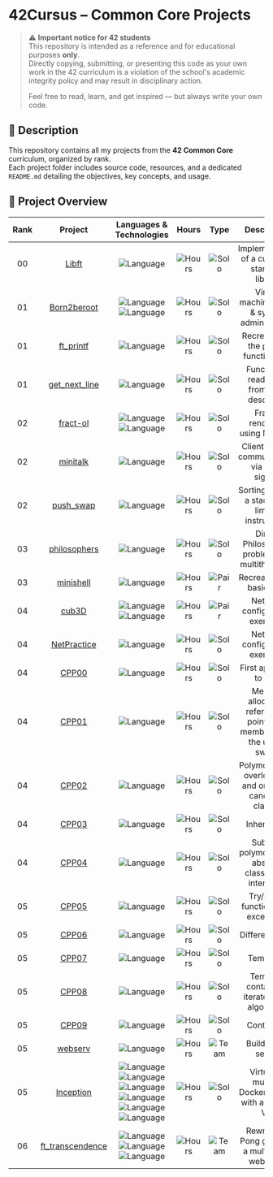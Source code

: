 # 42Cursus – Common Core Projects

> ⚠️ **Important notice for 42 students**  
> This repository is intended as a reference and for educational purposes **only**.  
> Directly copying, submitting, or presenting this code as your own work in the 42 curriculum is a violation of the school's academic integrity policy and may result in disciplinary action.  
>  
> Feel free to read, learn, and get inspired — but always write your own code.

## 📘 Description

This repository contains all my projects from the **42 Common Core** curriculum, organized by rank.  
Each project folder includes source code, resources, and a dedicated `README.md` detailing the objectives, key concepts, and usage.

## 📑 Project Overview

| Rank | Project | Languages & Technologies | Hours | Type | Description | Grade /100 |
|:------:|:---------:|:----------:|:-------:|:------:|:-------------:|:--------:|
| 00 | [Libft](./libft) | ![Language](https://img.shields.io/badge/C-00599C?logo=c&logoColor=white) | ![Hours](https://img.shields.io/badge/70h-A65B23) | ![Solo](https://img.shields.io/badge/Solo-gainsboro) | Implementation of a custom C standard library | ![Done](https://img.shields.io/badge/125-brightgreen) |
| 01 | [Born2beroot](./born2beroot) | ![Language](https://img.shields.io/badge/Debian-A81D33?logo=debian&logoColor=fff) ![Language](https://img.shields.io/badge/VirtualBox-2F61B4?logo=virtualbox&logoColor=fff) | ![Hours](https://img.shields.io/badge/40h-A65B23) | ![Solo](https://img.shields.io/badge/Solo-gainsboro) | Virtual machine setup & system administration | ![Done](https://img.shields.io/badge/100-brightgreen) |
| 01 | [ft_printf](./ft_printf) | ![Language](https://img.shields.io/badge/C-00599C?logo=c&logoColor=white) | ![Hours](https://img.shields.io/badge/70h-A65B23) | ![Solo](https://img.shields.io/badge/Solo-gainsboro) | Recreation of the `printf` function in C | ![Done](https://img.shields.io/badge/100-brightgreen) |
| 01 | [get_next_line](./get_next_line) | ![Language](https://img.shields.io/badge/C-00599C?logo=c&logoColor=white) | ![Hours](https://img.shields.io/badge/70h-A65B23) | ![Solo](https://img.shields.io/badge/Solo-gainsboro) | Function to read a line from a file descriptor | ![Done](https://img.shields.io/badge/100-brightgreen) |
| 02 | [fract-ol](./fract-ol) | ![Language](https://img.shields.io/badge/C-00599C?logo=c&logoColor=white) ![Language](https://img.shields.io/badge/MiniLibX-black?logo=42&logoColor=fff) | ![Hours](https://img.shields.io/badge/60h-A65B23) | ![Solo](https://img.shields.io/badge/Solo-gainsboro) | Fractal rendering using MiniLibX | ![Done](https://img.shields.io/badge/125-brightgreen) |
| 02 | [minitalk](./minitalk) | ![Language](https://img.shields.io/badge/C-00599C?logo=c&logoColor=white) | ![Hours](https://img.shields.io/badge/50h-A65B23) | ![Solo](https://img.shields.io/badge/Solo-gainsboro) | Client-server communication via UNIX signals | ![Done](https://img.shields.io/badge/125-brightgreen) |
| 02 | [push_swap](./push_swap) | ![Language](https://img.shields.io/badge/C-00599C?logo=c&logoColor=white) | ![Hours](https://img.shields.io/badge/60h-A65B23) | ![Solo](https://img.shields.io/badge/Solo-gainsboro) | Sorting data on a stack with limited instructions | ![Done](https://img.shields.io/badge/84-brightgreen) |
| 03 | [philosophers](./philosophers) | ![Language](https://img.shields.io/badge/C-00599C?logo=c&logoColor=white) | ![Hours](https://img.shields.io/badge/70h-A65B23) | ![Solo](https://img.shields.io/badge/Solo-gainsboro) | Dining Philosophers problem with multithreading | ![Done](https://img.shields.io/badge/100-brightgreen) |
| 03 | [minishell](./minishell) | ![Language](https://img.shields.io/badge/C-00599C?logo=c&logoColor=white) | ![Hours](https://img.shields.io/badge/210h-A65B23) | ![Pair](https://img.shields.io/badge/Pair-yellow) | Recreation of a basic shell | ![Done](https://img.shields.io/badge/123-brightgreen) |
| 04 | [cub3D](./cub3D) | ![Language](https://img.shields.io/badge/C-00599C?logo=c&logoColor=white) ![Language](https://img.shields.io/badge/MiniLibX-black?logo=42&logoColor=fff) | ![Hours](https://img.shields.io/badge/280h-A65B23) | ![Pair](https://img.shields.io/badge/Pair-yellow) | Network configuration exercises | ![Todo](https://img.shields.io/badge/Todo-red) |
| 04 | [NetPractice](./NetPractice) | ![Language](https://img.shields.io/badge/Network-darkgray?logo=onnx&logoColor=fff) | ![Hours](https://img.shields.io/badge/50h-A65B23) | ![Solo](https://img.shields.io/badge/Solo-gainsboro) | Network configuration exercises | ![Done](https://img.shields.io/badge/100-brightgreen) |
| 04 | [CPP00](./CPP00) | ![Language](https://img.shields.io/badge/C++-%2300599C.svg?logo=c%2B%2B&logoColor=white) | ![Hours](https://img.shields.io/badge/22h-A65B23) | ![Solo](https://img.shields.io/badge/Solo-gainsboro) | First approach to C++ | ![Done](https://img.shields.io/badge/99-brightgreen) |
| 04 | [CPP01](./CPP01) | ![Language](https://img.shields.io/badge/C++-%2300599C.svg?logo=c%2B%2B&logoColor=white) | ![Hours](https://img.shields.io/badge/12h-A65B23) | ![Solo](https://img.shields.io/badge/Solo-gainsboro) | Memory allocation, references, pointers to members, and the use of switch | ![Done](https://img.shields.io/badge/100-brightgreen) |
| 04 | [CPP02](./CPP02) | ![Language](https://img.shields.io/badge/C++-%2300599C.svg?logo=c%2B%2B&logoColor=white) | ![Hours](https://img.shields.io/badge/12h-A65B23) | ![Solo](https://img.shields.io/badge/Solo-gainsboro) | Polymorphism, overloading, and orthodox canonical classes | ![Done](https://img.shields.io/badge/97-brightgreen) |
| 04 | [CPP03](./CPP03) | ![Language](https://img.shields.io/badge/C++-%2300599C.svg?logo=c%2B%2B&logoColor=white) | ![Hours](https://img.shields.io/badge/12h-A65B23) | ![Solo](https://img.shields.io/badge/Solo-gainsboro) | Inheritance | ![Done](https://img.shields.io/badge/90-brightgreen) |
| 04 | [CPP04](./CPP04) | ![Language](https://img.shields.io/badge/C++-%2300599C.svg?logo=c%2B%2B&logoColor=white) | ![Hours](https://img.shields.io/badge/12h-A65B23) | ![Solo](https://img.shields.io/badge/Solo-gainsboro) | Subtype polymorphism, abstract classes and interfaces | ![Done](https://img.shields.io/badge/80-brightgreen) |
| 05 | [CPP05](./CPP05) | ![Language](https://img.shields.io/badge/C++-%2300599C.svg?logo=c%2B%2B&logoColor=white) | ![Hours](https://img.shields.io/badge/25h-A65B23) | ![Solo](https://img.shields.io/badge/Solo-gainsboro) | Try/Catch functions and exceptions | ![Todo](https://img.shields.io/badge/Todo-red) |
| 05 | [CPP06](./CPP06) | ![Language](https://img.shields.io/badge/C++-%2300599C.svg?logo=c%2B%2B&logoColor=white) | ![Hours](https://img.shields.io/badge/25h-A65B23) | ![Solo](https://img.shields.io/badge/Solo-gainsboro) | Different casts | ![Todo](https://img.shields.io/badge/Todo-red) |
| 05 | [CPP07](./CPP07) | ![Language](https://img.shields.io/badge/C++-%2300599C.svg?logo=c%2B%2B&logoColor=white) | ![Hours](https://img.shields.io/badge/25h-A65B23) | ![Solo](https://img.shields.io/badge/Solo-gainsboro) | Templates | ![Todo](https://img.shields.io/badge/Todo-red) |
| 05 | [CPP08](./CPP08) | ![Language](https://img.shields.io/badge/C++-%2300599C.svg?logo=c%2B%2B&logoColor=white) | ![Hours](https://img.shields.io/badge/25h-A65B23) | ![Solo](https://img.shields.io/badge/Solo-gainsboro) | Template containers, iterators and algorithms | ![Todo](https://img.shields.io/badge/Todo-red) |
| 05 | [CPP09](./CPP09) | ![Language](https://img.shields.io/badge/C++-%2300599C.svg?logo=c%2B%2B&logoColor=white) | ![Hours](https://img.shields.io/badge/40h-A65B23) | ![Solo](https://img.shields.io/badge/Solo-gainsboro) | Containers | ![Todo](https://img.shields.io/badge/Todo-red) |
| 05 | [webserv](./webserv) | ![Language](https://img.shields.io/badge/C++-%2300599C.svg?logo=c%2B%2B&logoColor=white) | ![Hours](https://img.shields.io/badge/175h-A65B23) | ![Team](https://img.shields.io/badge/Team-orange) | Build HTTP server | ![Todo](https://img.shields.io/badge/Todo-red) |
| 05 | [Inception](./Inception) | ![Language](https://img.shields.io/badge/Docker-2496ED?logo=docker&logoColor=fff) ![Language](https://img.shields.io/badge/Debian-A81D33?logo=debian&logoColor=fff) ![Language](https://img.shields.io/badge/WordPress-%2321759B.svg?logo=wordpress&logoColor=white) ![Language](https://img.shields.io/badge/NGINX-009639?logo=nginx&logoColor=white) ![Language](https://img.shields.io/badge/MariaDB-003545?logo=mariadb&logoColor=white) ![Language](https://img.shields.io/badge/VirtualBox-2F61B4?logo=virtualbox&logoColor=fff) | ![Hours](https://img.shields.io/badge/210h-A65B23) | ![Solo](https://img.shields.io/badge/Solo-gainsboro) | Virtualise multiple Docker images with a custom VM | ![Todo](https://img.shields.io/badge/Todo-red) |
| 06 | [ft_transcendence](./ft_transcendence) | ![Language](https://img.shields.io/badge/HTML-%23E34F26.svg?logo=html5&logoColor=white) ![Language](https://img.shields.io/badge/CSS-639?logo=css&logoColor=fff) ![Language](https://img.shields.io/badge/JavaScript-F7DF1E?logo=javascript&logoColor=000) | ![Hours](https://img.shields.io/badge/245h-A65B23) | ![Team](https://img.shields.io/badge/Team-orange) | Rewrite the Pong game on a multiplayer web page | ![Todo](https://img.shields.io/badge/Todo-red) |
